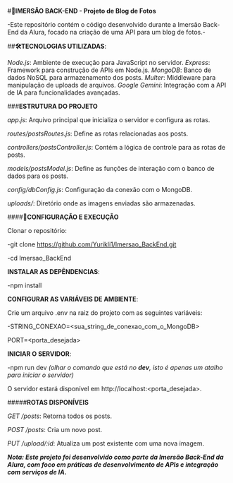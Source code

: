 #**🎉IMERSÃO BACK-END - Projeto de Blog de Fotos**

-Este repositório contém o código desenvolvido durante a Imersão Back-End da Alura, focado na criação de uma API para um blog de fotos.-

##**🛠️TECNOLOGIAS UTILIZADAS**:

*Node.js*: Ambiente de execução para JavaScript no servidor.
*Express*: Framework para construção de APIs em Node.js.
*MongoDB*: Banco de dados NoSQL para armazenamento dos posts.
*Multer*: Middleware para manipulação de uploads de arquivos.
*Google Gemini*: Integração com a API de IA para funcionalidades avançadas.

###**ESTRUTURA DO PROJETO**

*app.js*: Arquivo principal que inicializa o servidor e configura as rotas.

*routes/postsRoutes.js*: Define as rotas relacionadas aos posts.

*controllers/postsController.js*: Contém a lógica de controle para as rotas de posts.

*models/postsModel.js*: Define as funções de interação com o banco de dados para os posts.

*config/dbConfig.js*: Configuração da conexão com o MongoDB.

*uploads/*: Diretório onde as imagens enviadas são armazenadas.

####**🚀CONFIGURAÇÃO E EXECUÇÃO**

Clonar o repositório:

-git clone https://github.com/Yurikli1/Imersao_BackEnd.git

-cd Imersao_BackEnd

**INSTALAR AS DEPÊNDENCIAS**:

-npm install

**CONFIGURAR AS VARIÁVEIS DE AMBIENTE**:

Crie um arquivo .env na raiz do projeto com as seguintes variáveis:

-STRING_CONEXAO=<sua_string_de_conexao_com_o_MongoDB>

PORT=<porta_desejada>


**INICIAR O SERVIDOR**:

-npm run dev *(olhar o comando que está no **dev**, isto é apenas um atalho para iniciar o servidor)*

O servidor estará disponível em http://localhost:<porta_desejada>.

#####**ROTAS DISPONÍVEIS**

*GET /posts*: Retorna todos os posts.

*POST /posts*: Cria um novo post.

*PUT /upload/:id*: Atualiza um post existente com uma nova imagem.


***Nota: Este projeto foi desenvolvido como parte da Imersão Back-End da Alura, com foco em práticas de desenvolvimento de APIs e integração com serviços de IA.***
